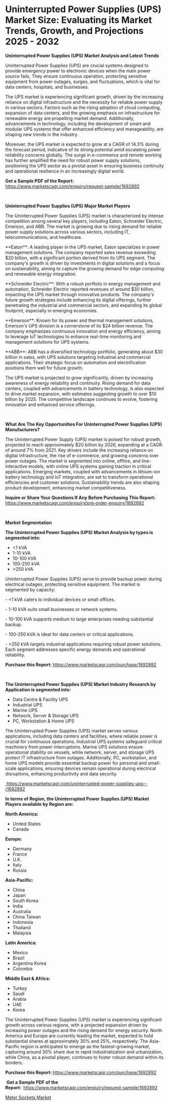 <p><h1>Uninterrupted Power Supplies (UPS) Market Size: Evaluating its Market Trends, Growth, and Projections 2025 - 2032</h1></p><p><strong>Uninterrupted Power Supplies (UPS) Market Analysis and Latest Trends</strong></p>
<p><p>Uninterrupted Power Supplies (UPS) are crucial systems designed to provide emergency power to electronic devices when the main power source fails. They ensure continuous operation, protecting sensitive equipment from power outages, surges, and fluctuations, which is vital for data centers, hospitals, and businesses.</p><p>The UPS market is experiencing significant growth, driven by the increasing reliance on digital infrastructure and the necessity for reliable power supply in various sectors. Factors such as the rising adoption of cloud computing, expansion of data centers, and the growing emphasis on infrastructure for renewable energy are propelling market demand. Additionally, advancements in technology, including the development of smart and modular UPS systems that offer enhanced efficiency and manageability, are shaping new trends in the industry.</p><p>Moreover, the UPS market is expected to grow at a CAGR of 14.3% during the forecast period, indicative of its strong potential amid escalating power reliability concerns globally. The surge in e-commerce and remote working has further amplified the need for robust power supply solutions, positioning the UPS sector as a pivotal asset in ensuring business continuity and operational resilience in an increasingly digital world.</p></p>
<p><strong>Get a Sample PDF of the Report:&nbsp;</strong> <a href="https://www.marketscagr.com/enquiry/request-sample/1692892?utm_campaign=3224&utm_medium=2&utm_source=Github&utm_content=ia&utm_term=27032025&utm_id=uninterrupted-power-supplies-ups">https://www.marketscagr.com/enquiry/request-sample/1692892</a></p>
<p>&nbsp;</p>
<p><strong>Uninterrupted Power Supplies (UPS) Major Market Players</strong></p>
<p><p>The Uninterrupted Power Supplies (UPS) market is characterized by intense competition among several key players, including Eaton, Schneider Electric, Emerson, and ABB. The market is growing due to rising demand for reliable power supply solutions across various sectors, including IT, telecommunications, and healthcare. </p><p>**Eaton**: A leading player in the UPS market, Eaton specializes in power management solutions. The company reported sales revenue exceeding $20 billion, with a significant portion derived from its UPS segment. The company's growth is driven by investments in digital solutions and a focus on sustainability, aiming to capture the growing demand for edge computing and renewable energy integration.</p><p>**Schneider Electric**: With a robust portfolio in energy management and automation, Schneider Electric reported revenues of around $30 billion, impacting the UPS market through innovative products. The company's future growth strategies include enhancing its digital offerings, further penetrating the industrial and commercial sectors, and expanding its global footprint, especially in emerging economies.</p><p>**Emerson**: Known for its power and thermal management solutions, Emerson's UPS division is a cornerstone of its $24 billion revenue. The company emphasizes continuous innovation and energy efficiency, aiming to leverage IoT technologies to enhance real-time monitoring and management solutions for UPS systems.</p><p>**ABB**: ABB has a diversified technology portfolio, generating about $30 billion in sales, with UPS solutions targeting industrial and commercial applications. Their strategic focus on automation and electrification positions them well for future growth.</p><p>The UPS market is projected to grow significantly, driven by increasing awareness of energy reliability and continuity. Rising demand for data centers, coupled with advancements in battery technology, is also expected to drive market expansion, with estimates suggesting growth to over $10 billion by 2025. The competitive landscape continues to evolve, fostering innovation and enhanced service offerings.</p></p>
<p>&nbsp;</p>
<p><strong>What Are The Key Opportunities For Uninterrupted Power Supplies (UPS) Manufacturers?</strong></p>
<p><p>The Uninterrupted Power Supply (UPS) market is poised for robust growth, projected to reach approximately $20 billion by 2026, expanding at a CAGR of around 7% from 2021. Key drivers include the increasing reliance on digital infrastructure, the rise of e-commerce, and growing concerns over power outages. The market is segmented into online, offline, and line-interactive models, with online UPS systems gaining traction in critical applications. Emerging markets, coupled with advancements in lithium-ion battery technology and IoT integration, are set to transform operational efficiencies and customer solutions. Sustainability trends are also shaping product development, enhancing market competitiveness.</p></p>
<p><strong>Inquire or Share Your Questions If Any Before Purchasing This Report:</strong> <a href="https://www.marketscagr.com/enquiry/pre-order-enquiry/1692892?utm_campaign=3224&utm_medium=2&utm_source=Github&utm_content=ia&utm_term=27032025&utm_id=uninterrupted-power-supplies-ups">https://www.marketscagr.com/enquiry/pre-order-enquiry/1692892</a></p>
<p>&nbsp;</p>
<p><strong>Market Segmentation</strong></p>
<p><strong>The Uninterrupted Power Supplies (UPS) Market Analysis by types is segmented into:</strong></p>
<p><ul><li><1 kVA</li><li>1-10 kVA</li><li>10-100 kVA</li><li>100-250 kVA</li><li>>250 kVA</li></ul></p>
<p><p>Uninterrupted Power Supplies (UPS) serve to provide backup power during electrical outages, protecting sensitive equipment. The market is segmented by capacity: </p><p>- <1 kVA caters to individual devices or small offices. </p><p>- 1-10 kVA suits small businesses or network systems. </p><p>- 10-100 kVA supports medium to large enterprises needing substantial backup. </p><p>- 100-250 kVA is ideal for data centers or critical applications. </p><p>- >250 kVA targets industrial applications requiring robust power solutions. Each segment addresses specific energy demands and operational reliability.</p></p>
<p><strong>Purchase this Report:&nbsp;</strong><a href="https://www.marketscagr.com/purchase/1692892?utm_campaign=3224&utm_medium=2&utm_source=Github&utm_content=ia&utm_term=27032025&utm_id=uninterrupted-power-supplies-ups">https://www.marketscagr.com/purchase/1692892</a></p>
<p>&nbsp;</p>
<p><strong>The Uninterrupted Power Supplies (UPS) Market Industry Research by Application is segmented into:</strong></p>
<p><ul><li>Data Centre & Facility UPS</li><li>Industrial UPS</li><li>Marine UPS</li><li>Network, Server & Storage UPS</li><li>PC, Workstation & Home UPS</li></ul></p>
<p><p>The Uninterrupted Power Supplies (UPS) market serves various applications, including data centers and facilities, where reliable power is crucial for continuous operations. Industrial UPS systems safeguard critical machinery from power interruptions. Marine UPS solutions ensure operational stability on vessels, while network, server, and storage UPS protect IT infrastructure from outages. Additionally, PC, workstation, and home UPS models provide essential backup power for personal and small-scale applications, ensuring devices remain operational during electrical disruptions, enhancing productivity and data security.</p></p>
<p><a href="https://www.marketscagr.com/uninterrupted-power-supplies-ups--r1692892?utm_campaign=3224&utm_medium=2&utm_source=Github&utm_content=ia&utm_term=27032025&utm_id=uninterrupted-power-supplies-ups">&nbsp;https://www.marketscagr.com/uninterrupted-power-supplies-ups--r1692892</a></p>
<p><strong>In terms of Region, the Uninterrupted Power Supplies (UPS) Market Players available by Region are:</strong></p>
<p>
    <p> <strong> North America: </strong>
        <ul>
            <li>United States</li>
            <li>Canada</li>
        </ul>
        </p> 
    <p> <strong> Europe: </strong>
        <ul>
            <li>Germany</li>
            <li>France</li>
            <li>U.K.</li>
            <li>Italy</li>
            <li>Russia</li>
        </ul>
        </p> 
    <p> <strong> Asia-Pacific: </strong>
        <ul>
            <li>China</li>
            <li>Japan</li>
            <li>South Korea</li>
            <li>India</li>
            <li>Australia</li>
            <li>China Taiwan</li>
            <li>Indonesia</li>
            <li>Thailand</li>
            <li>Malaysia</li>
        </ul>
        </p> 
    <p> <strong> Latin America: </strong>
        <ul>
            <li>Mexico</li>
            <li>Brazil</li>
            <li>Argentina Korea</li>
            <li>Colombia</li>
        </ul>
        </p> 
    <p> <strong> Middle East & Africa: </strong>
        <ul>
            <li>Turkey</li>
            <li>Saudi</li>
            <li>Arabia</li>
            <li>UAE</li>
            <li>Korea</li>
        </ul>
    </p>
    </p>
<p><p>The Uninterrupted Power Supplies (UPS) market is experiencing significant growth across various regions, with a projected expansion driven by increasing power outages and the rising demand for energy security. North America and Europe are currently leading the market, expected to hold substantial shares at approximately 30% and 25%, respectively. The Asia-Pacific region is anticipated to emerge as the fastest-growing market, capturing around 30% share due to rapid industrialization and urbanization, while China, as a pivotal player, continues to foster robust demand within its borders.</p></p>
<p><strong>Purchase this Report: </strong><a href="https://www.marketscagr.com/purchase/1692892?utm_campaign=3224&utm_medium=2&utm_source=Github&utm_content=ia&utm_term=27032025&utm_id=uninterrupted-power-supplies-ups">https://www.marketscagr.com/purchase/1692892</a></p>
<p>&nbsp;<strong>Get a Sample PDF of the Report:&nbsp;&nbsp;</strong><a href="https://www.marketscagr.com/enquiry/request-sample/1692892?utm_campaign=3224&utm_medium=2&utm_source=Github&utm_content=ia&utm_term=27032025&utm_id=uninterrupted-power-supplies-ups">https://www.marketscagr.com/enquiry/request-sample/1692892</a></p>
<p><strong></strong></p>
<p><p><a href="https://github.com/daemluari/Market-Research-Report-List-1/blob/main/meter-sockets-market.md?utm_campaign=3224&utm_medium=2&utm_source=Github&utm_content=ia&utm_term=27032025&utm_id=uninterrupted-power-supplies-ups">Meter Sockets Market</a></p></p>